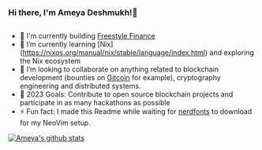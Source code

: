 ### Hi there, I'm Ameya Deshmukh!👋 



## 
- 🔭 I'm currently building [Freestyle Finance](https://twitter.com/freestyle_canto)
- 🌱 I’m currently learning [Nix] (https://nixos.org/manual/nix/stable/language/index.html) and exploring the Nix ecosystem
- 👯 I’m looking to collaborate on anything related to blockchain development (bounties on [Gitcoin](https://gitcoin.co/explorer?network=mainnet&idx_status=open&applicants=ALL&order_by=-web3_created) for example), cryptography engineering and distributed systems.
- 🥅 2023 Goals: Contribute to open source blockchain projects and participate in as many hackathons as possible
- ⚡ Fun fact: I made this Readme while waiting for [nerdfonts](https://github.com/ryanoasis/nerd-fonts) to download for my NeoVim setup.

[![Ameya's github stats](https://github-readme-stats.vercel.app/api?username=ameya-deshmukh&theme=vision-friendly-dark&show_icons=true)](https://github.com/anuraghazra/github-readme-stats)





